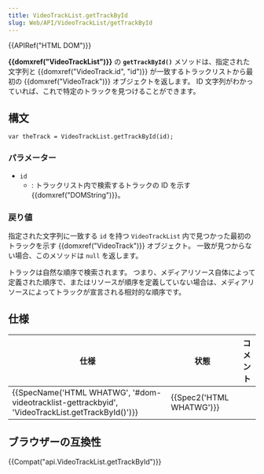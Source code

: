 ```yaml
---
title: Video​Track​List​.get​Track​ById
slug: Web/API/VideoTrackList/getTrackById
---
```

{{APIRef("HTML DOM")}}

**{{domxref("VideoTrackList")}}** の **`getTrackById()`** メソッドは、指定された文字列と {{domxref("VideoTrack.id", "id")}} が一致するトラックリストから最初の {{domxref("VideoTrack")}} オブジェクトを返します。 ID 文字列がわかっていれば、これで特定のトラックを見つけることができます。

## 構文

```
var theTrack = VideoTrackList.getTrackById(id);
```

### パラメーター

- `id`
  - : トラックリスト内で検索するトラックの ID を示す {{domxref("DOMString")}}。

### 戻り値

指定された文字列に一致する `id` を持つ `VideoTrackList` 内で見つかった最初のトラックを示す {{domxref("VideoTrack")}} オブジェクト。 一致が見つからない場合、このメソッドは `null` を返します。

トラックは自然な順序で検索されます。 つまり、メディアリソース自体によって定義された順序で、またはリソースが順序を定義していない場合は、メディアリソースによってトラックが宣言される相対的な順序です。

## 仕様

| 仕様                                                                                                                             | 状態                             | コメント |
| -------------------------------------------------------------------------------------------------------------------------------- | -------------------------------- | -------- |
| {{SpecName('HTML WHATWG', '#dom-videotracklist-gettrackbyid', 'VideoTrackList.getTrackById()')}} | {{Spec2('HTML WHATWG')}} |          |

## ブラウザーの互換性

{{Compat("api.VideoTrackList.getTrackById")}}
